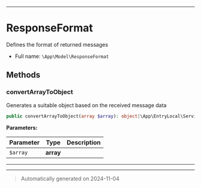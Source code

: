 ***

# ResponseFormat

Defines the format of returned messages



* Full name: `\App\Model\ResponseFormat`




## Methods


### convertArrayToObject

Generates a suitable object based on the received message data

```php
public convertArrayToObject(array $array): object|\App\EntryLocal\ServiceResponse|\App\EntryLocal\ServiceResponseError
```








**Parameters:**

| Parameter | Type | Description |
|-----------|------|-------------|
| `$array` | **array** |  |





***


***
> Automatically generated on 2024-11-04
